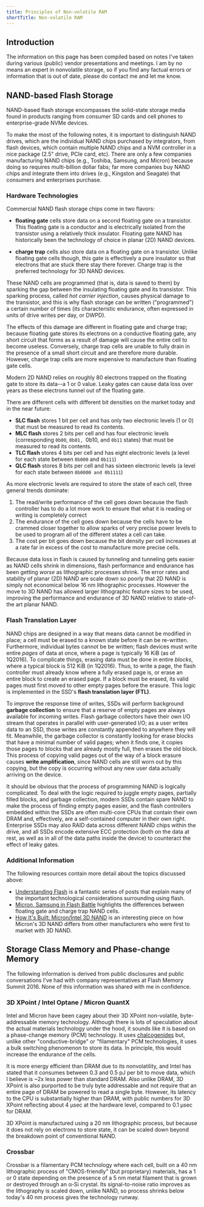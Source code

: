 ```yaml
---
title: Principles of Non-volatile RAM
shortTitle: Non-volatile RAM
---
```


## Introduction

The information on this page has been compiled based on notes I've taken during
various (public) vendor presentations and meetings.  I am by no means an expert
in nonvolatile storage, so if you find any factual errors or information that
is out of date, please do contact me and let me know.

## NAND-based Flash Storage

NAND-based flash storage encompasses the solid-state storage media found in
products ranging from consumer SD cards and cell phones to enterprise-grade
NVMe devices.

To make the most of the following notes, it is important to distinguish NAND
drives, which are the individual NAND chips purchased by integrators, from
flash devices, which contain multiple NAND chips and a NVM controller in a nice
package (2.5" drive, PCIe card, etc).  There are only a few companies
manufacturing NAND chips (e.g., Toshiba, Samsung, and Micron) because
doing so requires multi-billion dollar fabs; far more companies buy NAND chips
and integrate them into drives (e.g., Kingston and Seagate) that consumers and
enterprises purchase.

### Hardware Technologies

Commercial NAND flash storage chips come in two flavors:

- **floating gate** cells store data on a second floating gate on a
  transistor.  This floating gate is a conductor and is electrically isolated
  from the transistor using a relatively thick insulator.  Floating gate NAND
  has historically been the technology of choice in planar (2D) NAND devices.

- **charge trap** cells also store data on a floating gate on a transistor.
  Unlike floating gate cells though, this gate is effectively a pure insulator
  so that electrons that are stuck there stay there forever.  Charge trap is
  the preferred technology for 3D NAND devices.

These NAND cells are programmed (that is, data is saved to them) by sparking
the gap between the insulating floating gate and its transistor.  This
sparking process, called _hot carrier injection_, causes physical damage to
the transistor, and this is why flash storage can be written ("programmed") a
certain number of times (its characteristic endurance, often expressed in units
of drive writes per day, or DWPD).

The effects of this damage are different in floating gate and charge trap;
because floating gate stores its electrons on a conductive floating gate, any
short circuit that forms as a result of damage will cause the entire cell to
become useless.  Conversely, charge trap cells are unable to fully drain in
the presence of a small short circuit and are therefore more durable.  However,
charge trap cells are more expensive to manufacture than floating gate cells.

Modern 2D NAND relies on roughly 80 electrons trapped on the floating gate to
store its data--a 1 or 0 value.  Leaky gates can cause data loss over years as
these electrons tunnel out of the floating gate.

There are different cells with different bit densities on the market today and
in the near future:

- **SLC flash** stores 1 bit per cell and has only two electronic levels (1 or
  0) that must be measured to read its contents.
- **MLC flash** stores 2 bits per cell and has four electronic levels
  (corresponding `0b00`, `0b01, `0b10, and `0b11` states) that must be
  measured to read its contents.
- **TLC flash** stores 4 bits per cell and has eight electronic levels
  (a level for each state between `0b000` and `0b111`)
- **QLC flash** stores 8 bits per cell and has sixteen electronic levels
  (a level for each state between `0b0000 and 0b1111`)

As more electronic levels are required to store the state of each cell,
three general trends dominate:

1. The read/write performance of the cell goes down because the flash
   controller has to do a lot more work to ensure that what it is reading
   or writing is completely correct
2. The endurance of the cell goes down because the cells have to be
   crammed closer together to allow sparks of very precise power levels
   to be used to program all of the different states a cell can take.
3. The cost per bit goes down because the bit density per cell increases
   at a rate far in excess of the cost to manufacture more precise cells.

Because data loss in flash is caused by tunneling and tunneling gets easier as
NAND cells shrink in dimensions, flash performance and endurance has been
getting _worse_ as lithographic processes shrink.  The error rates and stability
of planar (2D) NAND are scale down so poorly that 2D NAND is simply not
economical below 16 nm lithographic processes.  However the move to 3D NAND
has allowed larger lithographic feature sizes to be used, improving the
performance and endurance of 3D NAND relative to state-of-the art planar NAND.

### Flash Translation Layer

NAND chips are designed in a way that means data cannot be modified in place; a
cell must be erased to a known state before it can be re-written.  Furthermore,
individual bytes cannot be be written; flash devices must write entire _pages_
of data at once, where a page is typically 16 KiB (as of 1Q2016).  To
complicate things, erasing data must be done in entire _blocks_, where a typical
block is 512 KiB (in 1Q2016).  Thus, to write a page, the flash controller must
already know where a fully erased page is, or erase an entire block to create an
erased page.  If a block must be erased, its valid pages must first moved to
other empty pages before the erasure.  This logic is implemented in the SSD's
**flash translation layer (FTL)**.

To improve the response time of writes, SSDs will perform background **garbage
collection** to ensure that a reserve of empty pages are always available for
incoming writes.  Flash garbage collectors have their own I/O stream that
operates in parallel with user-generated I/O; as a user writes data to an SSD,
those writes are constantly appended to anywhere they will fit.  Meanwhile, the
garbage collector is constantly looking for erase blocks that have a minimal
number of valid pages; when it finds one, it copies those pages to blocks that
are already mostly full, then erases the old block.  This process of copying
valid pages out of the way of a block erasure causes **write amplification**,
since NAND cells are still worn out by this copying, but the copy is occurring
without any new user data actually arriving on the device.

It should be obvious that the process of programming NAND is logically
complicated.  To deal with the logic required to juggle empty pages, partially
filled blocks, and garbage collection, modern SSDs contain spare NAND to make
the process of finding empty pages easier, and the flash controllers embedded
within the SSDs are often multi-core CPUs that contain their own DRAM and,
effectively, are a self-contained computer in their own right.  Enterprise SSDs
may also RAID data across different NAND chips within the drive, and all SSDs
encode extensive ECC protection (both on the data at rest, as well as in all
of the data paths inside the device) to counteract the effect of leaky gates.

### Additional Information

The following resources contain more detail about the topics discussed above:

* [Understanding Flash][flashdba tutorial series] is a fantastic series of posts
  that explain many of the important technological considerations surrounding
  using flash.
* [Micron, Samsung in Flash Battle][eetimes micron samsung article] highlights
  the differences between floating gate and charge trap NAND cells.
* [How It's Built: Micron/Intel 3D NAND][micron 3d nand] is an interesting piece
  on how Micron's 3D NAND differs from other manufacturers who were first to
  market with 3D NAND.

## Storage Class Memory and Phase-change Memory

The following information is derived from public disclosures and public
conversations I've had with company representatives at Flash Memory Summit 2016.
None of this information was shared with me in confidence.

### 3D XPoint / Intel Optane / Micron QuantX

Intel and Micron have been cagey about their 3D XPoint non-volatile,
byte-addressable memory technology.  Although there is lots of speculation about
the actual materials technology under the hood, it sounds like it is based on
a phase-change memory (PCM) technology.  It uses [chalcogenides][3dxpoint uses chalcogenides]
but, unlike other "conductive-bridge" or "filamentary" PCM technologies, it uses
a bulk switching phenomenon to store its data.  In principle, this would
increase the endurance of the cells.

It is more energy efficient than DRAM due to its nonvolatility, and Intel has
stated that it consumes between 0.3 and 0.5 pJ per bit to move data, which I
believe is ~2x less power than standard DRAM.  Also unlike DRAM, 3D XPoint is
also purported to be truly byte addressable and not require that an entire page
of DRAM be powered to read a single byte.  However, its latency to the CPU is
substantially higher than DRAM, with public numbers for 3D XPoint reflecting
about 4 &mu;sec at the hardware level, compared to 0.1 &mu;sec for DRAM.

3D XPoint is manufactured using a 20 nm lithographic process, but because it
does not rely on electrons to store state, it can be scaled down beyond the
breakdown point of conventional NAND.

### Crossbar

Crossbar is a filamentary PCM technology where each cell, built on a 40 nm
lithographic process of "CMOS-friendly" (but proprietary) materials, has a 1
or 0 state depending on the presence of a 5 nm metal filament that is grown
or destroyed through an &alpha;-Si crystal.  Its signal-to-noise ratio improves
as the lithography is scaled down, unlike NAND, so process shrinks below today's
40 nm process gives the technology runway.

[flashdba tutorial series]: https://flashdba.com/category/storage-for-dbas/understanding-flash/
[eetimes micron samsung article]: http://www.eetimes.com/document.asp?doc_id=1328874
[micron 3d nand]: http://www.eejournal.com/archives/articles/20160201-micron/
[3dxpoint uses chalcogenides]: http://www.eetimes.com/document.asp?doc_id=1328682
